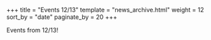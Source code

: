 +++
title = "Events 12/13"
template = "news_archive.html"
weight = 12
sort_by = "date"
paginate_by = 20
+++

Events from 12/13!
